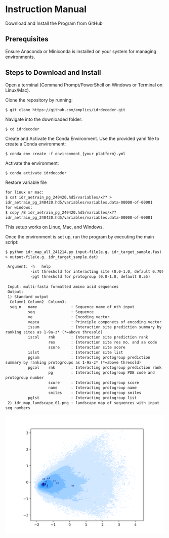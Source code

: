 # Instruction Manual
Download and Install the Program from GitHub

## Prerequisites
Ensure Anaconda or Miniconda is installed on your system for managing environments.

## Steps to Download and Install
Open a terminal (Command Prompt/PowerShell on Windows or Terminal on Linux/Mac).

Clone the repository by running:
```
$ git clone https://github.com/emplics/idrdecoder.git
```
Navigate into the downloaded folder:
```
$ cd idrdecoder
```
Create and Activate the Conda Environment. Use the provided yaml file to create a Conda environment:
```
$ conda env create -f environment_{your platform}.yml
```
Activate the environment:
```
$ conda activate idrdecoder
```
Restore variable file
```
for linux or mac:
$ cat idr_aetrain_pg_240420.hd5/variables/x?? > idr_aetrain_pg_240420.hd5/variables/variables.data-00000-of-00001
for windows:
$ copy /B idr_aetrain_pg_240420.hd5/variables/x?? idr_aetrain_pg_240420.hd5/variables/variables.data-00000-of-00001
```
This setup works on Linux, Mac, and Windows. 

Once the environment is set up, run the program by executing the main script:
```
$ python idr_map_all_241214.py input-file(e.g. idr_target_sample.fas) > output-file(e.g. idr_target_sample.dat)
```
```
 Argument: -h   help
           -ist threshold for interacting site (0.0-1.0, default 0.70)
           -pgt threshold for protogroup (0.0-1.0, default 0.55)

 Input: multi-fasta formatted amino acid sequences
 Output:
 1) Standard output  
  Column1 Column2  Column3-
  seq_n   name               : Sequence name of nth input
          seq                : Sequence
          ve                 : Encoding vector
          vepca              : Principle componets of encoding vector
          issum              : Interaction site prediction summary by ranking sites as 1-9a-z* (*=above thresold)
          iscol    rnk       : Interaction site prediction rank
                   res       : Interaction site res no. and aa code
                   score     : Interaction site score
          islst              : Interaction site list
          pgsum              : Interacting protogroup prediction summary by ranking protogroups as 1-9a-z* (*=above thresold)
          pgcol    rnk       : Interacting protogroup prediction rank
                   pg        : Interacting protogroup PDB code and protogroup number
                   score     : Interacting protogroup score
                   name      : Interacting protogroup name
                   smiles    : Interacting protogroup smiles
          pglst              : Interacting protogroup list
 2) idr_map_landscape_01.png : landscape map of sequences with input seq numbers
```
<img src="https://github.com/emplics/idrdecoder/blob/main/idr_map_landscape_01.png">
